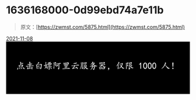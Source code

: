 <!--yml
category: 未分类
date: 0001-01-01 00:00:00
--->

# 1636168000-0d99ebd74a7e11b

> 原文：[https://zwmst.com/5875.html](https://zwmst.com/5875.html)

   [ <time datetime="2021-11-08T10:22:21+08:00"> 2021-11-08 </time> ](https://zwmst.com/1636168000-0d99ebd74a7e11b)  [![](img/779eaddd31fda51060bdc7a6fb012b9e.png)](https://zwmst.com/wp-content/uploads/2021/11/1636338141-8a38d891847ec79.png)